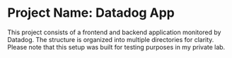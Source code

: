 # Project Name: Datadog App
This project consists of a frontend and backend application monitored by Datadog. The structure is organized into multiple directories for clarity. Please note that this setup was built for testing purposes in my private lab.


